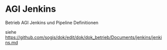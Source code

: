 # AGI Jenkins
Betrieb AGI Jenkins und Pipeline Definitionen

siehe https://github.com/sogis/dok/edit/dok/dok_betrieb/Documents/jenkins/jenkins.md
